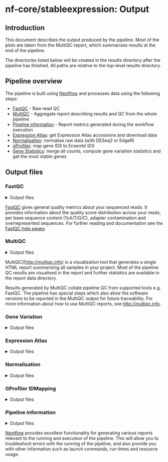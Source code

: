 # nf-core/stableexpression: Output

## Introduction

This document describes the output produced by the pipeline. Most of the plots are taken from the MultiQC report, which summarises results at the end of the pipeline.

The directories listed below will be created in the results directory after the pipeline has finished. All paths are relative to the top-level results directory.

<!-- TODO nf-core: Write this documentation describing your workflow's output -->

## Pipeline overview

The pipeline is built using [Nextflow](https://www.nextflow.io/) and processes data using the following steps:

- [FastQC](#fastqc) - Raw read QC
- [MultiQC](#multiqc) - Aggregate report describing results and QC from the whole pipeline
- [Pipeline information](#pipeline-information) - Report metrics generated during the workflow execution
- [Expression Atlas](#expression-atlas): get Expression Atlas accessions and download data
- [Normalisation](#normalisation): normalise raw data (with DESeq2 or EdgeR)
- [gProfiler](#gprofiler-idmapping): map gene IDS to Ensembl IDS
- [Gene Statistics](#gene-statistics): merge all counts, compute gene variation statistics and get the most stable genes

## Output files

### FastQC

<details markdown="1">
<summary>Output files</summary>

- `fastqc/`
  - `*_fastqc.html`: FastQC report containing quality metrics.
  - `*_fastqc.zip`: Zip archive containing the FastQC report, tab-delimited data file and plot images.

</details>

[FastQC](http://www.bioinformatics.babraham.ac.uk/projects/fastqc/) gives general quality metrics about your sequenced reads. It provides information about the quality score distribution across your reads, per base sequence content (%A/T/G/C), adapter contamination and overrepresented sequences. For further reading and documentation see the [FastQC help pages](http://www.bioinformatics.babraham.ac.uk/projects/fastqc/Help/).

### MultiQC

<details markdown="1">
<summary>Output files</summary>

- `multiqc/`
  - MultiQC report file: `multiqc_report.html`.
  - MultiQC data dir: `multiqc_data`.
  - Plots created by MultiQC: `multiqc_plots`.

</details>

MultiQC](http://multiqc.info) is a visualization tool that generates a single HTML report summarising all samples in your project. Most of the pipeline QC results are visualised in the report and further statistics are available in the report data directory.

Results generated by MultiQC collate pipeline QC from supported tools e.g. FastQC. The pipeline has special steps which also allow the software versions to be reported in the MultiQC output for future traceability. For more information about how to use MultiQC reports, see <http://multiqc.info>.

### Gene Variation

<details markdown="1">
<summary>Output files</summary>

- `gene_variation/`
  - A list of the most stable genes in `stats_most_stable_genes.csv`.
  - Descriptive statistics for all genes in `stats_all_genes.csv`
  - All normalised counts (for each gene and each sample) in `count_summary.csv`.

</details>

### Expression Atlas

<details markdown="1">
<summary>Output files</summary>

- `expressionatlas/`
  - List of accessions found when querying Expression Atlas: `accessions.txt`.
  - List of count datasets (normalized: `*.normalised.csv` / raw: `*.raw.csv`) and experimental designs (`*.design.csv`) downloaded from Expression Atlas.

</details>

### Normalisation

<details markdown="1">
<summary>Output files</summary>

List of newly normalised datasets in `normalisation/`

- `normalisation/deseq2/` for DESeq2
- `normalisation/edger/` for EdgeR

</details>

### GProfiler IDMapping

<details markdown="1">
<summary>Output files</summary>

- `idmapping/`
  - Count datasets whose gene IDs have been mapped to Ensembl IDs: `*_renamed.csv`.
  - Table associating original gene IDs and Ensembl IDs: `*_mapping.csv`.
  - Ensembl gene metadata (name and description): `*_metadata.csv`.

</details>

### Pipeline information

<details markdown="1">
<summary>Output files</summary>

- `pipeline_info/`
  - Reports generated by Nextflow: `execution_report.html`, `execution_timeline.html`, `execution_trace.txt` and `pipeline_dag.dot`/`pipeline_dag.svg`.
  - Reports generated by the pipeline: `pipeline_report.html`, `pipeline_report.txt` and `software_versions.yml`. The `pipeline_report*` files will only be present if the `--email` / `--email_on_fail` parameter's are used when running the pipeline.
  - Parameters used by the pipeline run: `params.json`.

</details>

[Nextflow](https://www.nextflow.io/docs/latest/tracing.html) provides excellent functionality for generating various reports relevant to the running and execution of the pipeline. This will allow you to troubleshoot errors with the running of the pipeline, and also provide you with other information such as launch commands, run times and resource usage.
